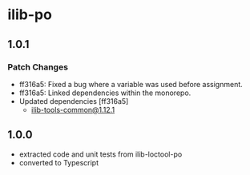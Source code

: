# ilib-po

## 1.0.1

### Patch Changes

- ff316a5: Fixed a bug where a variable was used before assignment.
- ff316a5: Linked dependencies within the monorepo.
- Updated dependencies [ff316a5]
  - ilib-tools-common@1.12.1

## 1.0.0

- extracted code and unit tests from ilib-loctool-po
- converted to Typescript
